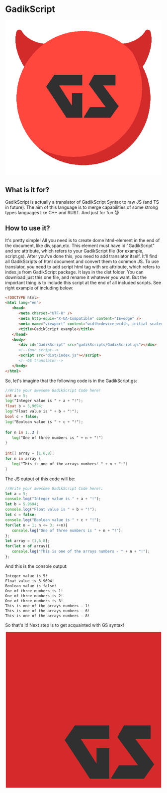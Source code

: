 # GadikScript

<p align="center">
  <img src="https://github.com/Buor/GadikScript/blob/main/GS_500x.png?raw=true"/>
</p>

## What is it for?

GadikScript is actually a translator of GadikScript Syntax to raw JS (and TS in future). The aim of this language is to merge capabilities of some strong types languages like C++ and RUST. And just for fun 😈

## How to use it?

It's pretty simple! All you need is to create dome html-element in the end of the document, like div,span,etc. This element must have id "GadikScript" and src attribute, which refers to your GadikScript file (for example, script.gs). After you've done this, you need to add translator itself. It'll find all GadikScripts of html document and convert them to common JS. To use translator, you need to add script html tag with src attribute, which refers to index.js from GadikScript package. It lays in the dist folder. You can download just this one file, and rename it whatever you want. But the important thing is to include this script at the end of all included scripts. See right example of including below:

```html
<!DOCTYPE html>
<html lang="en">
   <head>
      <meta charset="UTF-8" />
      <meta http-equiv="X-UA-Compatible" content="IE=edge" />
      <meta name="viewport" content="width=device-width, initial-scale=1.0" />
      <title>GadikScript example</title>
   </head>
   <body>
      <div id="GadikScript" src="gadikScripts/GadikScript.gs"></div>
      <!--Your script-->
      <script src="dist/index.js"></script>
      <!--GS translator-->
   </body>
</html>
```

So, let's imagine that the following code is in the GadikScript.gs:

```gs
//Write your awesome GadikScript Code here!
int a = 5;
log("Integer value is " + a + "!");
float b = 5,9694;
log("Float value is " + b + "!");
bool c = false;
log("Boolean value is " + c + "!");

for n in 1..3 {
   log("One of three numbers is " + n + "!")
}

int[] array = [1,6,8];
for n in array {
   log("This is one of the arrays numbers! " + n + "!")
}
```

The JS output of this code will be:

```js
//Write your awesome GadikScript Code here!;
let a = 5;
console.log("Integer value is " + a + "!");
let b = 5.9694;
console.log("Float value is " + b + "!");
let c = false;
console.log("Boolean value is " + c + "!");
for(let n = 1; n <= 3; ++n){
   console.log("One of three numbers is " + n + "!");
};
let array = [1,6,8];
for(let n of array){
   console.log("This is one of the arrays numbers - " + n + "!");
};
```

And this is the console output:

```console
Integer value is 5!
Float value is 5.9694!
Boolean value is false!
One of three numbers is 1!
One of three numbers is 2!
One of three numbers is 3!
This is one of the arrays numbers - 1!
This is one of the arrays numbers - 6!
This is one of the arrays numbers - 8!
```
So that's it! Next step is to get acquainted with GS syntax!

<p align="center">
  <img src="https://github.com/Buor/GadikScript/blob/main/GS_Logo.jpg?raw=true"/>
</p>
